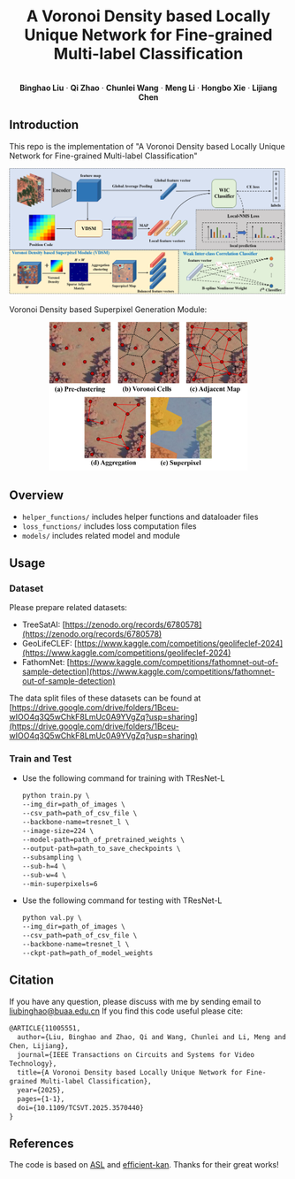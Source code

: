 
<p align="center">
  <h1 align="center">A Voronoi Density based Locally Unique Network for Fine-grained Multi-label Classification</h1>
  <p align="center">


   <br />
    <strong>Binghao Liu</strong></a>
    ·
    <strong>Qi Zhao</strong></a>
    ·
    <strong>Chunlei Wang</strong></a>
    ·
    <strong>Meng Li</strong></a>    
    ·
    <strong>Hongbo Xie</strong></a>    
    ·
    <strong>Lijiang Chen</strong></a>
    <br />
<p align="center">
 </p>





## Introduction
This repo is the implementation of "A Voronoi Density based Locally Unique Network for Fine-grained Multi-label Classification"

<p align="center">
  <img src="images/VoLUNet.png" width="720">
</p>

Voronoi Density based Superpixel Generation Module:

<p align="center">
  <img src="images/VDSM.png" width="360">
</p>

## Overview

+ `helper_functions/` includes helper functions and dataloader files
+ `loss_functions/` includes loss computation files
+ `models/` includes related model and module

## Usage

### Dataset

Please prepare related datasets: 

- TreeSatAI: [https://zenodo.org/records/6780578](https://zenodo.org/records/6780578)
- GeoLifeCLEF: [https://www.kaggle.com/competitions/geolifeclef-2024](https://www.kaggle.com/competitions/geolifeclef-2024)
- FathomNet: [https://www.kaggle.com/competitions/fathomnet-out-of-sample-detection](https://www.kaggle.com/competitions/fathomnet-out-of-sample-detection)

The data split files of these datasets can be found at [https://drive.google.com/drive/folders/1Bceu-wIOO4q3Q5wChkF8LmUc0A9YVgZq?usp=sharing](https://drive.google.com/drive/folders/1Bceu-wIOO4q3Q5wChkF8LmUc0A9YVgZq?usp=sharing)

### Train and Test

+ Use the following command for training with TResNet-L

  ```
  python train.py \
  --img_dir=path_of_images \
  --csv_path=path_of_csv_file \
  --backbone-name=tresnet_l \
  --image-size=224 \
  --model-path=path_of_pretrained_weights \
  --output-path=path_to_save_checkpoints \
  --subsampling \
  --sub-h=4 \
  --sub-w=4 \
  --min-superpixels=6
  ```

+ Use the following command for testing with TResNet-L

  ```
  python val.py \
  --img_dir=path_of_images \
  --csv_path=path_of_csv_file \
  --backbone-name=tresnet_l \
  --ckpt-path=path_of_model_weights
  ```

## Citation

If you have any question, please discuss with me by sending email to liubinghao@buaa.edu.cn
If you find this code useful please cite:
```
@ARTICLE{11005551,
  author={Liu, Binghao and Zhao, Qi and Wang, Chunlei and Li, Meng and Chen, Lijiang},
  journal={IEEE Transactions on Circuits and Systems for Video Technology}, 
  title={A Voronoi Density based Locally Unique Network for Fine-grained Multi-label Classification}, 
  year={2025},
  pages={1-1},
  doi={10.1109/TCSVT.2025.3570440}
}
```

## References

The code is based on [ASL](https://github.com/Alibaba-MIIL/ASL) and [efficient-kan](https://github.com/Blealtan/efficient-kan). Thanks for their great works!
